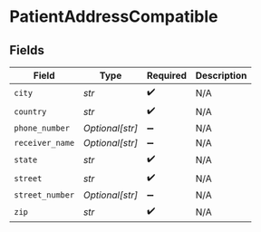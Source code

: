 # PatientAddressCompatible


## Fields

| Field              | Type               | Required           | Description        |
| ------------------ | ------------------ | ------------------ | ------------------ |
| `city`             | *str*              | :heavy_check_mark: | N/A                |
| `country`          | *str*              | :heavy_check_mark: | N/A                |
| `phone_number`     | *Optional[str]*    | :heavy_minus_sign: | N/A                |
| `receiver_name`    | *Optional[str]*    | :heavy_minus_sign: | N/A                |
| `state`            | *str*              | :heavy_check_mark: | N/A                |
| `street`           | *str*              | :heavy_check_mark: | N/A                |
| `street_number`    | *Optional[str]*    | :heavy_minus_sign: | N/A                |
| `zip`              | *str*              | :heavy_check_mark: | N/A                |